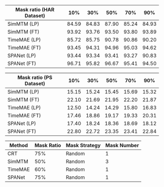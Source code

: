| Mask ratio (**HAR Dataset**) | 10%   | 30%   | 50%   | 70%   | 90%   |
| ---------------- | ----- | ----- | ----- | ----- | ----- |
| SimMTM (LP)      | 84.59 | 84.83 | 87.90 | 85.24 | 84.93 |
| SimMTM (FT)      | 93.92 | 93.76 | 93.50 | 93.80 | 93.89 |
| TimeMAE (LP)     | 85.72 | 85.75 | 90.78 | 90.86 | 90.20 |
| TimeMAE (FT)     | 93.45 | 94.31 | 94.96 | 95.03 | 94.62 |
| SPANet (LP)      | 93.44 | 93.34 | 93.41 | 93.27 | 90.83 |
| SPANet (FT)      | 96.71 | 95.82 | 96.67 | 95.41 | 94.50 |

| Mask ratio (**PS Dataset**) | 10%   | 30%   | 50%   | 70%   | 90%   |
| ---------------- | ----- | ----- | ----- | ----- | ----- |
| SimMTM (LP)      | 15.15 | 15.24 | 15.45 | 15.69 | 15.32 |
| SimMTM (FT)      | 22.10 | 21.69 | 21.95 | 22.20 | 21.87 |
| TimeMAE (LP)     | 12.50 | 14.24 | 14.29 | 15.80 | 16.83 |
| TimeMAE (FT)     | 17.46 | 18.86 | 19.17 | 19.33 | 20.31 |
| SPANet (LP)      | 17.40 | 18.24 | 18.36 | 18.69 | 18.12 |
| SPANet (FT)      | 22.80 | 22.72 | 23.35 | 23.41 | 22.84 |

| Method  | Mask Ratio | Mask Strategy | Mask Number |
| ------- | ---------- | ------------- | ----------- |
| CRT     | 75%        | Random        | 1           |
| SimMTM  | 50%        | Random        | 3           |
| TimeMAE | 60%        | Random        | 1           |
| SPANet  | 75%        | Random        | 1           |

